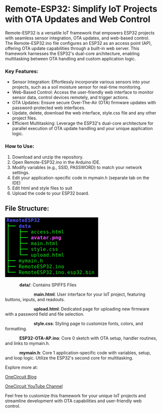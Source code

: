 # Remote-ESP32: Simplify IoT Projects with OTA Updates and Web Control

Remote-ESP32 is a versatile IoT framework that empowers ESP32 projects with seamless sensor integration, OTA updates, and web-based control. The Remote-ESP32.ino file configures an ESP32 as an access point (AP), offering OTA update capabilities through a built-in web server. This framework harnesses the ESP32's dual-core architecture, enabling multitasking between OTA handling and custom application logic.

### Key Features:

* Sensor Integration: Effortlessly incorporate various sensors into your projects, such as a soil moisture sensor for real-time monitoring.
* Web-Based Control: Access the user-friendly web interface to monitor sensor data, control devices remotely, and trigger actions.
* OTA Updates: Ensure secure Over-The-Air (OTA) firmware updates with password-protected web interfaces.
* Update, delete, download the web interface, style.css file and any other project files.
* Efficient Multitasking: Leverage the ESP32's dual-core architecture for parallel execution of OTA update handling and your unique application logic.

### How to Use:

1. Download and unzip the repository.
2. Open Remote-ESP32.ino in the Arduino IDE.
3. Modify variables (e.g., SSID, PASSWORD) to match your network settings.
4. Edit your application-specific code in mymain.h (separate tab on the IDE)
5. Edit html and style files to suit
6. Upload the code to your ESP32 board.

## File Structure:

![File Structure](/filestructure.png)

&nbsp;&nbsp;&nbsp;&nbsp;&nbsp;&nbsp;&nbsp;&nbsp;&nbsp;&nbsp;&nbsp;&nbsp;**data/**: Contains SPIFFS Files

&nbsp;&nbsp;&nbsp;&nbsp;&nbsp;&nbsp;&nbsp;&nbsp;&nbsp;&nbsp;&nbsp;&nbsp;&nbsp;&nbsp;&nbsp;&nbsp;&nbsp;&nbsp;&nbsp;&nbsp;&nbsp;&nbsp;&nbsp;&nbsp;**main.html**: User interface for your IoT project, featuring buttons, inputs, and readouts.

&nbsp;&nbsp;&nbsp;&nbsp;&nbsp;&nbsp;&nbsp;&nbsp;&nbsp;&nbsp;&nbsp;&nbsp;&nbsp;&nbsp;&nbsp;&nbsp;&nbsp;&nbsp;&nbsp;&nbsp;&nbsp;&nbsp;&nbsp;&nbsp;**upload.html**: Dedicated page for uploading new firmware with a password field and file selection.

&nbsp;&nbsp;&nbsp;&nbsp;&nbsp;&nbsp;&nbsp;&nbsp;&nbsp;&nbsp;&nbsp;&nbsp;&nbsp;&nbsp;&nbsp;&nbsp;&nbsp;&nbsp;&nbsp;&nbsp;&nbsp;&nbsp;&nbsp;&nbsp;**style.css**: Styling page to customize fonts, colors, and formatting.

&nbsp;&nbsp;&nbsp;&nbsp;&nbsp;&nbsp;&nbsp;&nbsp;&nbsp;&nbsp;&nbsp;&nbsp;**ESP32-OTA-AP.ino**: Core 0 sketch with OTA setup, handler routines, and links to mymain.h.

&nbsp;&nbsp;&nbsp;&nbsp;&nbsp;&nbsp;&nbsp;&nbsp;&nbsp;&nbsp;&nbsp;&nbsp;**mymain.h**: Core 1 application-specific code with variables, setup, and loop logic. Utilize the ESP32's second core for multitasking.



Explore more at:

[OneCircuit Blog](https://onecircuit.blogspot.com/)

[OneCircuit YouTube Channel](https://youtube.com/@onecircuit-as)

Feel free to customize this framework for your unique IoT projects and streamline development with OTA capabilities and user-friendly web control.




